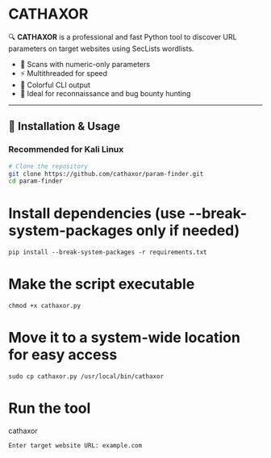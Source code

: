 # CATHAXOR

🔍 **CATHAXOR** is a professional and fast Python tool to discover URL parameters on target websites using SecLists wordlists.

- 🎯 Scans with numeric-only parameters  
- ⚡ Multithreaded for speed  
- 🎨 Colorful CLI output  
- 🔐 Ideal for reconnaissance and bug bounty hunting  

---

## 🔧 Installation & Usage

### Recommended for Kali Linux

```bash
# Clone the repository
git clone https://github.com/cathaxor/param-finder.git
cd param-finder
```
# Install dependencies (use --break-system-packages only if needed)
```
pip install --break-system-packages -r requirements.txt
```
# Make the script executable
```
chmod +x cathaxor.py
```
# Move it to a system-wide location for easy access
```
sudo cp cathaxor.py /usr/local/bin/cathaxor
```
# Run the tool

cathaxor
```
Enter target website URL: example.com
